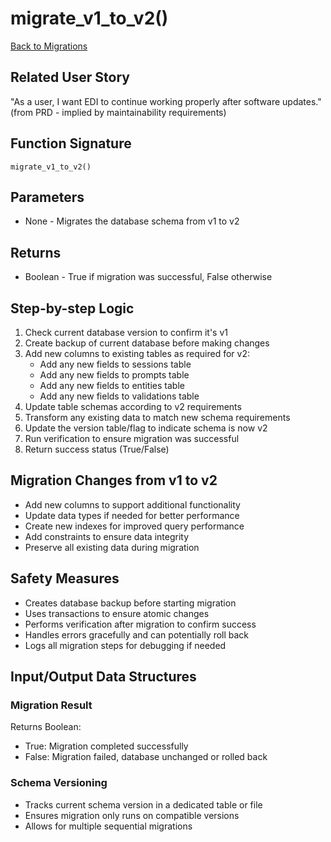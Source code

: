 # migrate_v1_to_v2()

[Back to Migrations](../storage_migrations.md)

## Related User Story
"As a user, I want EDI to continue working properly after software updates." (from PRD - implied by maintainability requirements)

## Function Signature
`migrate_v1_to_v2()`

## Parameters
- None - Migrates the database schema from v1 to v2

## Returns
- Boolean - True if migration was successful, False otherwise

## Step-by-step Logic
1. Check current database version to confirm it's v1
2. Create backup of current database before making changes
3. Add new columns to existing tables as required for v2:
   - Add any new fields to sessions table
   - Add any new fields to prompts table
   - Add any new fields to entities table
   - Add any new fields to validations table
4. Update table schemas according to v2 requirements
5. Transform any existing data to match new schema requirements
6. Update the version table/flag to indicate schema is now v2
7. Run verification to ensure migration was successful
8. Return success status (True/False)

## Migration Changes from v1 to v2
- Add new columns to support additional functionality
- Update data types if needed for better performance
- Create new indexes for improved query performance
- Add constraints to ensure data integrity
- Preserve all existing data during migration

## Safety Measures
- Creates database backup before starting migration
- Uses transactions to ensure atomic changes
- Performs verification after migration to confirm success
- Handles errors gracefully and can potentially roll back
- Logs all migration steps for debugging if needed

## Input/Output Data Structures
### Migration Result
Returns Boolean:
- True: Migration completed successfully
- False: Migration failed, database unchanged or rolled back

### Schema Versioning
- Tracks current schema version in a dedicated table or file
- Ensures migration only runs on compatible versions
- Allows for multiple sequential migrations
